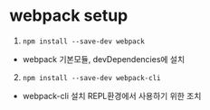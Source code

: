 # webpack setup


1. `npm install --save-dev webpack`

- webpack 기본모듈, devDependencies에 설치

2. `npm install --save-dev webpack-cli`

- webpack-cli 설치 REPL환경에서 사용하기 위한 조치